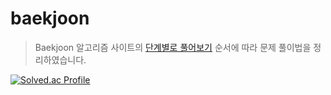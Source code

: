 # baekjoon
> Baekjoon 알고리즘 사이트의 [단계별로 풀어보기](https://github.com/favorcat/BOJ/tree/master/Bronze/Bronze%20V) 순서에 따라 문제 풀이법을 정리하였습니다.

[![Solved.ac Profile](http://mazassumnida.wtf/api/v2/generate_badge?boj=tnstn1155)](https://solved.ac/tnstn1155/)
